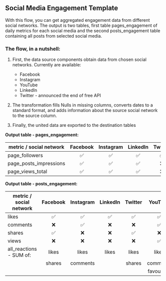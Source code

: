## Social Media Engagement Template

With this flow, you can get aggregated engagement data from different social networks. The output is two tables, first table pages_engagement of daily metrics for each social media and the second posts_engagement table containing all posts from selected social media.

### The flow, in a nutshell:

1. First, the data source components obtain data from chosen social networks.
Currently are available:
    - Facebook
    - Instagram
    - YouTube
    - LinkedIn
    - Twitter - announced the end of free API

2. The transformation fills Nulls in missing columns, converts dates to a standard format, and adds information about the source social network to the source column.

3. Finally, the united data are exported to the destination tables

**Output table - pages_engagement:**

| metric / social network | Facebook | Instagram | LinkedIn | Twitter | YouTube |
|-------------------------|:----------:|:-----------:|:----------:|:---------:|:---------:|
| page_followers          |     ✅    |     ✅     |     ✅    |    ✅    |    ❌    |
| page_posts_impressions  |     ✅    |     ✅     |     ✅    |    ❌    |    ❌    |
| page_views_total        |     ✅    |     ✅     |     ✅    |    ❌    |    ❌    |


**Output table - posts_engagement:**

| metric / social network | Facebook | Instagram | LinkedIn | Twitter |   YouTube  |
|-------------------------|:--------:|:---------:|:--------:|:-------:|:----------:|
| likes                   |     ✅    |     ✅     |     ✅    |    ✅    |      ✅     |
| comments                |     ❌    |     ✅     |     ❌    |    ❌    |      ✅     |
| shares                  |     ✅    |     ❌     |     ❌    |    ✅    |      ❌     |
| views                   |     ❌    |     ❌     |     ❌    |    ❌    |      ✅     |
| all_reactions - SUM of: |   likes  |   likes   |   likes  |  likes  |    likes   |
|                         |  shares  |  comments |          |  shares |  comments  |
|                         |          |           |          |         | favourites |